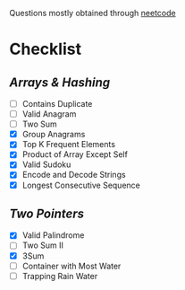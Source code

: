 Questions mostly obtained through [neetcode](https://neetcode.io/practice)
# Checklist

## *Arrays & Hashing*
- [ ] Contains Duplicate	
- [ ] Valid Anagram	
- [ ] Two Sum	
- [x] Group Anagrams	
- [x] Top K Frequent Elements	
- [x] Product of Array Except Self	
- [x] Valid Sudoku	
- [x] Encode and Decode Strings	
- [x] Longest Consecutive Sequence

## *Two Pointers*
- [x] Valid Palindrome	
- [ ] Two Sum II	
- [x] 3Sum	
- [ ] Container with Most Water	
- [ ] Trapping Rain Water